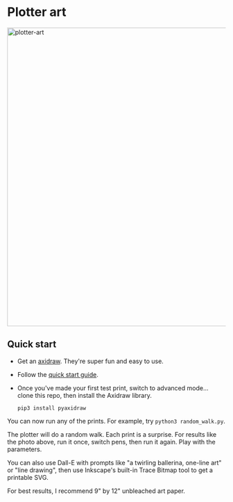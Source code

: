 # Plotter art

<img width="688" alt="plotter-art" src="https://user-images.githubusercontent.com/169280/187288142-7f6354c6-37b6-4e6b-ad3b-5b7fad724575.png">

## Quick start

- Get an [axidraw](https://axidraw.com/). They're super fun and easy to use.
- Follow the [quick start guide](https://wiki.evilmadscientist.com/AxiDraw).
- Once you've made your first test print, switch to advanced mode... clone this repo, then install the Axidraw library.

  ```
  pip3 install pyaxidraw
  ```

You can now run any of the prints. For example, try `python3 random_walk.py`.

The plotter will do a random walk. Each print is a surprise. For results like the photo above, run it once, switch pens, then run it again. Play with the parameters.

You can also use Dall-E with prompts like "a twirling ballerina, one-line art" or "line drawing", then use Inkscape's built-in Trace Bitmap tool to get a printable SVG.

For best results, I recommend 9" by 12" unbleached art paper.
